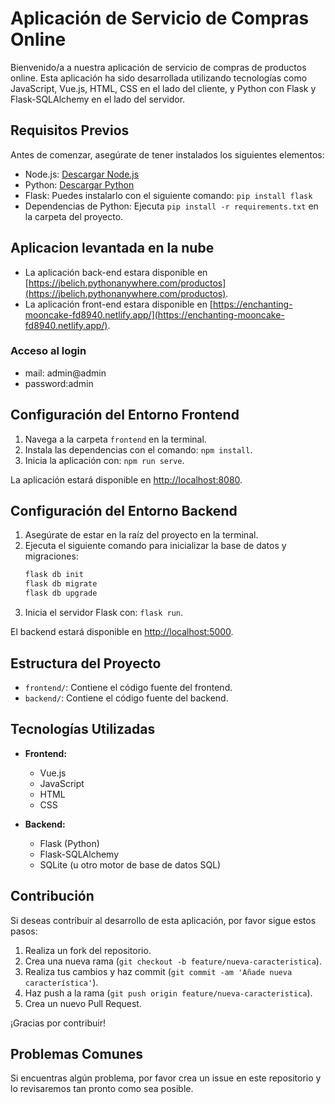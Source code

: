 # Aplicación de Servicio de Compras Online

Bienvenido/a a nuestra aplicación de servicio de compras de productos online. Esta aplicación ha sido desarrollada utilizando tecnologías como JavaScript, Vue.js, HTML, CSS en el lado del cliente, y Python con Flask y Flask-SQLAlchemy en el lado del servidor.

## Requisitos Previos

Antes de comenzar, asegúrate de tener instalados los siguientes elementos:

- Node.js: [Descargar Node.js](https://nodejs.org/)
- Python: [Descargar Python](https://www.python.org/)
- Flask: Puedes instalarlo con el siguiente comando: `pip install flask`
- Dependencias de Python: Ejecuta `pip install -r requirements.txt` en la carpeta del proyecto.
## Aplicacion levantada en la nube
- La aplicación back-end estara disponible en [https://jbelich.pythonanywhere.com/productos](https://jbelich.pythonanywhere.com/productos).
- La aplicación front-end estara disponible en [https://enchanting-mooncake-fd8940.netlify.app/](https://enchanting-mooncake-fd8940.netlify.app/).

### Acceso al login

- mail: admin@admin
- password:admin


## Configuración del Entorno Frontend

1. Navega a la carpeta `frontend` en la terminal.
2. Instala las dependencias con el comando: `npm install`.
3. Inicia la aplicación con: `npm run serve`.

La aplicación estará disponible en [http://localhost:8080](http://localhost:8080).

## Configuración del Entorno Backend

1. Asegúrate de estar en la raíz del proyecto en la terminal.
2. Ejecuta el siguiente comando para inicializar la base de datos y migraciones:
    ```bash
    flask db init
    flask db migrate
    flask db upgrade
    ```
3. Inicia el servidor Flask con: `flask run`.

El backend estará disponible en [http://localhost:5000](http://localhost:5000).

## Estructura del Proyecto

- `frontend/`: Contiene el código fuente del frontend.
- `backend/`: Contiene el código fuente del backend.

## Tecnologías Utilizadas

- **Frontend:**
  - Vue.js
  - JavaScript
  - HTML
  - CSS

- **Backend:**
  - Flask (Python)
  - Flask-SQLAlchemy
  - SQLite (u otro motor de base de datos SQL)

## Contribución

Si deseas contribuir al desarrollo de esta aplicación, por favor sigue estos pasos:

1. Realiza un fork del repositorio.
2. Crea una nueva rama (`git checkout -b feature/nueva-caracteristica`).
3. Realiza tus cambios y haz commit (`git commit -am 'Añade nueva característica'`).
4. Haz push a la rama (`git push origin feature/nueva-caracteristica`).
5. Crea un nuevo Pull Request.

¡Gracias por contribuir!

## Problemas Comunes

Si encuentras algún problema, por favor crea un issue en este repositorio y lo revisaremos tan pronto como sea posible.
